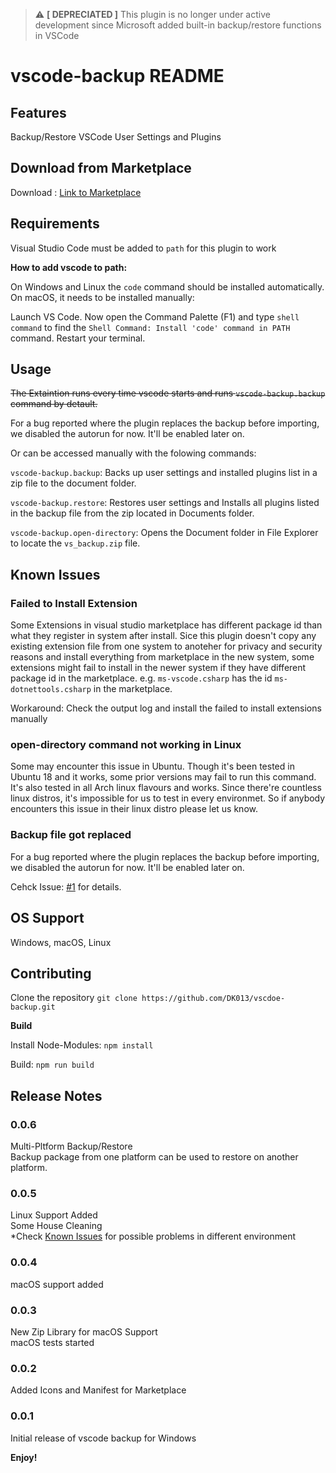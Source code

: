 > :warning: **[ DEPRECIATED ]** This plugin is no longer under active development since Microsoft added built-in backup/restore functions in VSCode

# vscode-backup README

## Features

Backup/Restore VSCode User Settings and Plugins

## Download from Marketplace

Download : [Link to Marketplace](https://marketplace.visualstudio.com/items?itemName=Westenets.vscode-backup)

## Requirements

Visual Studio Code must be added to `path` for this plugin to work

**How to add vscode to path:**

On Windows and Linux the `code` command should be installed automatically. On macOS, it needs to be installed manually:

Launch VS Code. Now open the Command Palette (F1) and type `shell command` to find the `Shell Command: Install 'code' command in PATH` command. Restart your terminal.

## Usage

~~The Extaintion runs every time vscode starts and runs `vscode-backup.backup` command by detault.~~

For a bug reported where the plugin replaces the backup before importing, we disabled the autorun for now. It'll be enabled later on.

Or can be accessed manually with the folowing commands:

`vscode-backup.backup`: Backs up user settings and installed plugins list in a zip file to the document folder.

`vscode-backup.restore`: Restores user settings and Installs all plugins listed in the backup file from the zip located in Documents folder.

`vscode-backup.open-directory`: Opens the Document folder in File Explorer to locate the `vs_backup.zip` file.

## Known Issues

### Failed to Install Extension

Some Extensions in visual studio marketplace has different package id than what they register in system after install. Sice this plugin doesn't copy any existing extension file from one system to anoteher for privacy and security reasons and install everything from marketplace in the new system, some extensions might fail to install in the newer system if they have different package id in the marketplace. e.g. `ms-vscode.csharp` has the id `ms-dotnettools.csharp` in the marketplace.

Workaround: Check the output log and install the failed to install extensions manually

### open-directory command not working in Linux

Some may encounter this issue in Ubuntu. Though it's been tested in Ubuntu 18 and it works, some prior versions may fail to run this command.
It's also tested in all Arch linux flavours and works.
Since there're countless linux distros, it's impossible for us to test in every environmet. So if anybody encounters this issue in their linux distro please let us know.

### Backup file got replaced 

For a bug reported where the plugin replaces the backup before importing, we disabled the autorun for now. It'll be enabled later on.

Cehck Issue: [#1](https://github.com/DK013/vscdoe-backup/issues/1) for details.

## OS Support

Windows, macOS, Linux

## Contributing

Clone the repository `git clone https://github.com/DK013/vscdoe-backup.git`

**Build**

Install Node-Modules: `npm install`

Build: `npm run build`


## Release Notes

### 0.0.6

Multi-Pltform Backup/Restore  
Backup package from one platform can be used to restore on another platform.

### 0.0.5

Linux Support Added  
Some House Cleaning  
*Check [Known Issues](README.md##known-issues) for possible problems in different environment

### 0.0.4

macOS support added

### 0.0.3

New Zip Library for macOS Support  
macOS tests started

### 0.0.2

Added Icons and Manifest for Marketplace

### 0.0.1

Initial release of vscode backup for Windows

**Enjoy!**
